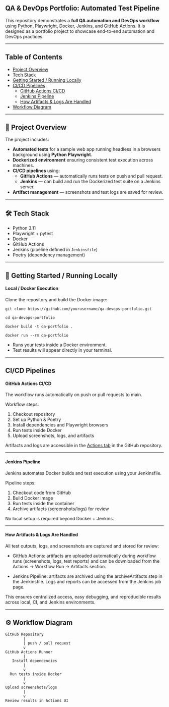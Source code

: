 ## QA & DevOps Portfolio: Automated Test Pipeline

This repository demonstrates a **full QA automation and DevOps workflow** using Python, Playwright, Docker, Jenkins, and GitHub Actions. It is designed as a portfolio project to showcase end-to-end automation and DevOps practices.

---
## Table of Contents
- [Project Overview](#small_blue_diamond-project-overview)
- [Tech Stack](#hammer_and_wrench-tech-stack)
- [Getting Started / Running Locally](#rocket-getting-started--running-locally)
- [CI/CD Pipelines](#cicd-pipelines)
  - [GitHub Actions CI/CD](#github-actions-cicd)
  - [Jenkins Pipeline](#jenkins-pipeline)
  - [How Artifacts & Logs Are Handled](#how-artifacts--logs-are-handled)
- [Workflow Diagram](#gear-workflow-diagram)

---
## :small_blue_diamond: Project Overview

The project includes:

- **Automated tests** for a sample web app running headless in a browsers background using **Python Playwright**.
- **Dockerized environment** ensuring consistent test execution across machines.
- **CI/CD pipelines** using:
  - **GitHub Actions** — automatically runs tests on push and pull request.
  - **Jenkins** — can build and run the Dockerized test suite on a Jenkins server.
- **Artifact management** — screenshots and test logs are saved for review.

---

## :hammer_and_wrench: Tech Stack

- Python 3.11  
- Playwright + pytest  
- Docker  
- GitHub Actions  
- Jenkins (pipeline defined in `Jenkinsfile`)  
- Poetry (dependency management)  

---

## :rocket: Getting Started / Running Locally

#### Local / Docker Execution
Clone the repository and build the Docker image:

```
git clone https://github.com/yourusername/qa-devops-portfolio.git

cd qa-devops-portfolio

docker build -t qa-portfolio .

docker run --rm qa-portfolio
```
- Runs your tests inside a Docker environment.
- Test results will appear directly in your terminal.

---

## CI/CD Pipelines

#### GitHub Actions CI/CD
The workflow runs automatically on push or pull requests to main.

Workflow steps:
1. Checkout repository
2. Set up Python & Poetry
3. Install dependencies and Playwright browsers
4. Run tests inside Docker
5. Upload screenshots, logs, and artifacts

Artifacts and logs are accessible in the [Actions tab](https://github.com/Gob-Mink/qa-devops-portfolio/actions) in the GitHub repository.

---

#### Jenkins Pipeline
Jenkins automates Docker builds and test execution using your Jenkinsfile.

Pipeline steps:

1. Checkout code from GitHub
2. Build Docker image
3. Run tests inside the container
4. Archive artifacts (screenshots/logs) for review

No local setup is required beyond Docker + Jenkins.

---
#### How Artifacts & Logs Are Handled
All test outputs, logs, and screenshots are captured and stored for review:
- GitHub Actions: artifacts are uploaded automatically during workflow runs (screenshots, logs, test reports) and can be downloaded from the Actions → Workflow Run → Artifacts section.

- Jenkins Pipeline: artifacts are archived using the archiveArtifacts step in the Jenkinsfile. Logs and reports can be accessed from the Jenkins job page.

This ensures centralized access, easy debugging, and reproducible results across local, CI, and Jenkins environments.

---
## :gear: Workflow Diagram

```
GitHub Repository
        |
        | push / pull request
        v
GitHub Actions Runner
        |
   Install dependencies
        |
        v
  Run tests inside Docker
        |
        v
Upload screenshots/logs
        |
        v
Review results in Actions UI
```